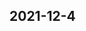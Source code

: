 
## 2021-12-4

### [<title>java.lang.NoClassDefFoundError: scala/collection/immutable/Seq - XGBoost</title>](https://discuss.xgboost.ai/t/java-lang-noclassdeffounderror-scala-collection-immutable-seq/2575/1)